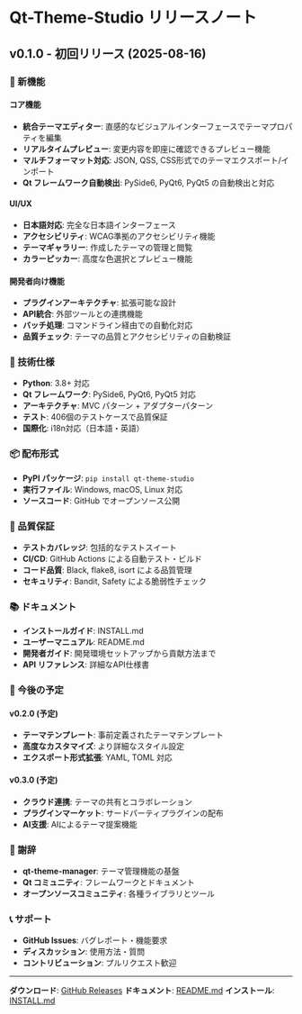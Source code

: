 # Qt-Theme-Studio リリースノート

## v0.1.0 - 初回リリース (2025-08-16)

### 🎉 新機能

#### コア機能
- **統合テーマエディター**: 直感的なビジュアルインターフェースでテーマプロパティを編集
- **リアルタイムプレビュー**: 変更内容を即座に確認できるプレビュー機能
- **マルチフォーマット対応**: JSON, QSS, CSS形式でのテーマエクスポート/インポート
- **Qt フレームワーク自動検出**: PySide6, PyQt6, PyQt5 の自動検出と対応

#### UI/UX
- **日本語対応**: 完全な日本語インターフェース
- **アクセシビリティ**: WCAG準拠のアクセシビリティ機能
- **テーマギャラリー**: 作成したテーマの管理と閲覧
- **カラーピッカー**: 高度な色選択とプレビュー機能

#### 開発者向け機能
- **プラグインアーキテクチャ**: 拡張可能な設計
- **API統合**: 外部ツールとの連携機能
- **バッチ処理**: コマンドライン経由での自動化対応
- **品質チェック**: テーマの品質とアクセシビリティの自動検証

### 🔧 技術仕様

- **Python**: 3.8+ 対応
- **Qt フレームワーク**: PySide6, PyQt6, PyQt5 対応
- **アーキテクチャ**: MVC パターン + アダプターパターン
- **テスト**: 406個のテストケースで品質保証
- **国際化**: i18n対応（日本語・英語）

### 📦 配布形式

- **PyPI パッケージ**: `pip install qt-theme-studio`
- **実行ファイル**: Windows, macOS, Linux 対応
- **ソースコード**: GitHub でオープンソース公開

### 🧪 品質保証

- **テストカバレッジ**: 包括的なテストスイート
- **CI/CD**: GitHub Actions による自動テスト・ビルド
- **コード品質**: Black, flake8, isort による品質管理
- **セキュリティ**: Bandit, Safety による脆弱性チェック

### 📚 ドキュメント

- **インストールガイド**: INSTALL.md
- **ユーザーマニュアル**: README.md
- **開発者ガイド**: 開発環境セットアップから貢献方法まで
- **API リファレンス**: 詳細なAPI仕様書

### 🔄 今後の予定

#### v0.2.0 (予定)
- **テーマテンプレート**: 事前定義されたテーマテンプレート
- **高度なカスタマイズ**: より詳細なスタイル設定
- **エクスポート形式拡張**: YAML, TOML 対応

#### v0.3.0 (予定)
- **クラウド連携**: テーマの共有とコラボレーション
- **プラグインマーケット**: サードパーティプラグインの配布
- **AI支援**: AIによるテーマ提案機能

### 🙏 謝辞

- **qt-theme-manager**: テーマ管理機能の基盤
- **Qt コミュニティ**: フレームワークとドキュメント
- **オープンソースコミュニティ**: 各種ライブラリとツール

### 📞 サポート

- **GitHub Issues**: バグレポート・機能要求
- **ディスカッション**: 使用方法・質問
- **コントリビューション**: プルリクエスト歓迎

---

**ダウンロード**: [GitHub Releases](https://github.com/your-username/Qt-Theme-Studio/releases)
**ドキュメント**: [README.md](README.md)
**インストール**: [INSTALL.md](INSTALL.md)
